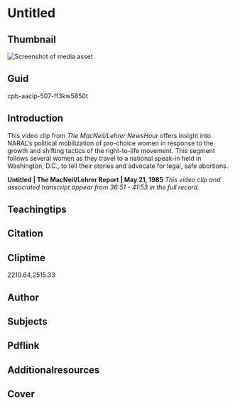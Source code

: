 # Untitled

## Thumbnail

![Screenshot of media asset](https://s3.amazonaws.com/americanarchive.org/thumbnail/cpb-aacip-507-ff3kw5850t.jpg "Screenshot media asset")


## Guid
cpb-aacip-507-ff3kw5850t

## Introduction

This video clip from _The MacNeil/Lehrer NewsHour_ offers insight into NARAL’s political mobilization of pro-choice women in response to the growth and shifting tactics of the right-to-life movement.  This segment follows several women as they travel to a national speak-in held in Washington, D.C., to tell their stories and advocate for legal, safe abortions.

<b>Untitled</b>
<b>| The MacNeil/Lehrer Report | May 21, 1985</b>
<i>This video clip and associated transcript appear from 36:51  - 41:53 in the full record.</i>

## Teachingtips

## Citation

## Cliptime

2210.64,2515.33

## Author
## Subjects
## Pdflink
## Additionalresources
## Cover